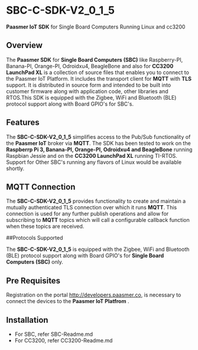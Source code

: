 # SBC-C-SDK-V2_0_1_5
**Paasmer IoT SDK** for Single Board Computers Running Linux and cc3200

## Overview

The **Paasmer SDK** for **Single Board Computers (SBC)** like Raspberry-PI, Banana-PI, Orange-PI, Odroidxu4, BeagleBone and also for **CC3200 LaunchPad XL** is a collection of source files that enables you to connect to the Paasmer IoT Platform. It includes the transport client for **MQTT** with **TLS** support.  It is distributed in source form and intended to be built into customer firmware along with application code, other libraries and RTOS.This SDK is equipped with the Zigbee, WiFi and Bluetooth (BLE) protocol support along with Board GPIO's for SBC's.

## Features

The **SBC-C-SDK-V2_0_1_5** simplifies access to the Pub/Sub functionality of the **Paasmer IoT** broker via **MQTT**. The SDK has been tested to work on the **Raspberrp Pi 3, Banana-PI, Orange-PI, Odroidxu4 and BeagleBone** running Raspbian Jessie and on the **CC3200 LaunchPad XL** running TI-RTOS. Support for Other SBC's running any flavors of Linux would be available shortly.

## MQTT Connection

The **SBC-C-SDK-V2_0_1_5** provides functionality to create and maintain a mutually authenticated TLS connection over which it runs **MQTT**. This connection is used for any further publish operations and allow for subscribing to **MQTT** topics which will call a configurable callback function when these topics are received.

##Protocols Supported

The **SBC-C-SDK-V2_0_1_5** is equipped with the Zigbee, WiFi and Bluetooth (BLE) protocol support along with Board GPIO's for **Single Board Computers (SBC)** only.

## Pre Requisites

Registration on the portal http://developers.paasmer.co, is necessary to connect the devices to the **Paasmer IoT Platfrom** .

## Installation
* For SBC, refer SBC-Readme.md
* For CC3200, refer CC3200-Readme.md
